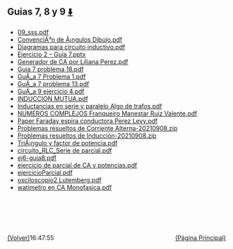 
<html>
<body>
<h2>Guias 7, 8 y 9 <a href="https://downgit.github.io/#/home?url=https://github.com/Apuntes-FIUBA/Apuntes-Electronica/tree/main/82 - Física/8202 - Fisica II/Guias de Problemas/Material y Soluciones/Guias 7, 8 y 9" style="font-size:20px">  ⬇️ </a></h2>
<ul>
    <li><a href="09_sss.pdf">09_sss.pdf</a></li>
    <li><a href="ConvenciÃ³n de Ã¡ngulos Dibujo.pdf">ConvenciÃ³n de Ã¡ngulos Dibujo.pdf</a></li>
    <li><a href="Diagramas para circuito inductivo.pdf">Diagramas para circuito inductivo.pdf</a></li>
    <li><a href="Ejercicio 2 – Guía 7.pptx">Ejercicio 2 – Guía 7.pptx</a></li>
    <li><a href="Generador de CA por Liliana Perez.pdf">Generador de CA por Liliana Perez.pdf</a></li>
    <li><a href="Guia 7 problema 18.pdf">Guia 7 problema 18.pdf</a></li>
    <li><a href="GuÃ_a 7 Problema 1.pdf">GuÃ_a 7 Problema 1.pdf</a></li>
    <li><a href="GuÃ_a 7 problema 13.pdf">GuÃ_a 7 problema 13.pdf</a></li>
    <li><a href="GuÃ_a 9 ejercicio 4.pdf">GuÃ_a 9 ejercicio 4.pdf</a></li>
    <li><a href="INDUCCION MUTUA.pdf">INDUCCION MUTUA.pdf</a></li>
    <li><a href="Inductancias en serie y paralelo Algo de trafos.pdf">Inductancias en serie y paralelo Algo de trafos.pdf</a></li>
    <li><a href="NUMEROS COMPLEJOS Franqueiro Manestar Ruiz Valente.pdf">NUMEROS COMPLEJOS Franqueiro Manestar Ruiz Valente.pdf</a></li>
    <li><a href="Paper Faraday espira conductora Perez Levy.pdf">Paper Faraday espira conductora Perez Levy.pdf</a></li>
    <li><a href="Problemas resueltos de Corriente Alterna-20210908.zip">Problemas resueltos de Corriente Alterna-20210908.zip</a></li>
    <li><a href="Problemas resueltos de Inducción-20210908.zip">Problemas resueltos de Inducción-20210908.zip</a></li>
    <li><a href="TriÃ¡ngulo y factor de potencia.pdf">TriÃ¡ngulo y factor de potencia.pdf</a></li>
    <li><a href="circuito_RLC_Serie de parcial.pdf">circuito_RLC_Serie de parcial.pdf</a></li>
    <li><a href="ej6-guia8.pdf">ej6-guia8.pdf</a></li>
    <li><a href="ejercicio de parcial de CA y potencias.pdf">ejercicio de parcial de CA y potencias.pdf</a></li>
    <li><a href="ejercicioParcial.pdf">ejercicioParcial.pdf</a></li>
    <li><a href="osciloscopio2 Lutemberg.pdf">osciloscopio2 Lutemberg.pdf</a></li>
    <li><a href="watimetro en CA Monofasica.pdf">watimetro en CA Monofasica.pdf</a></li>
</ul>
</body>
</html>





































<br><br><br><br><br><a href="../" style="float: left">(Volver)</a> <a href="https://apuntes-fiuba.github.io/Apuntes-Electronica" style="float: right">(Página Principal)</a>
16:47:55